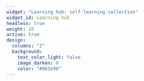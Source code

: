 ```yaml
---
widget: "Learning hub: self-learning collection"
widget_id: Learning hub
headless: true
weight: 10
active: true
design:
  columns: "2"
  background:
    text_color_light: false
    image_darken: 0
    color: "#962e96"
---
```

